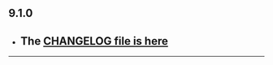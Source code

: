 ## 9.1.0

- ## The [CHANGELOG file is here](https://flutter-sound.canardoux.xyz/changelog.html)

-----------------------------------------------------------------------------------------------------------------------------------
